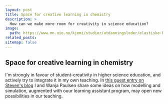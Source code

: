 ```yaml
---
layout: post
title: Space for creative learning in chemistry
description: >
  How can we make more room for creativity in science education?
image: 
  path: https://www.mn.uio.no/kjemi/studier/utdanningsleder/elastiske-kuler.png
related_posts:
sitemap: false
---
```


## Space for creative learning in chemistry

I'm strongly in favour of student-creativity in higher science education, and actively try to integrate it in my own teaching. In <a href="https://www.mn.uio.no/kjemi/studier/utdanningsleder/gi-rom-for-skapende-lering.html">this guest entry on Steven's blog</a> I and Wanja Paulsen share some ideas on how modelling and simulation, augmented with ouur learning assistant program, may open new possibilities in our teaching.
